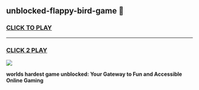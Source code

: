 
## unblocked-flappy-bird-game 👋
<h3>
<a href="https://premium.freeplayer.one?title=unblocked-flappy-bird-game&ref=14F">CLICK TO PLAY</a></h3>
<hr>

<h3>
<a href="https://premium.freeplayer.one?title=unblocked-flappy-bird-game&ref=14F">CLICK 2 PLAY</a>
  
</h3>

<a href="https://premium.freeplayer.one?title=unblocked-flappy-bird-game&ref=12F/"><img src="https://clearcache.store/games.png"></a>


**worlds hardest game unblocked: Your Gateway to Fun and Accessible Online Gaming**
